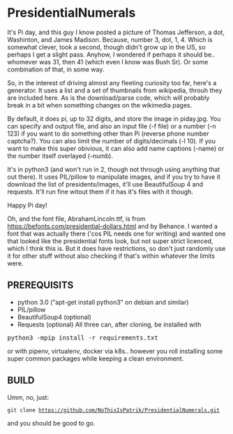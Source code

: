 # PresidentialNumerals

It's Pi day, and this guy I know posted a picture of Thomas Jefferson, a dot, Washinton, and James Madison. Because, number 3, dot, 1, 4. Which is somewhat clever, took a second, though didn't grow up in the US, so perhaps I get a slight pass. Anyhow, I wondered if perhaps it should be.. whomever was 31, then 41 (which even I know was Bush Sr). Or some combination of that, in some way.

So, in the interest of driving almost any fleeting curiosity too far, here's a generator. It uses a list and a set of thumbnails from wikipedia, throuh they are included here. As is the download/parse code, which will probably break in a bit when something changes on the wikimedia pages.

By default, it does pi, up to 32 digits, and store the image in piday.jpg. You can specify and output file, and also an input file (-f file) or a number (-n 123) if you want to do something other than Pi (reverse phone number captcha?). You can also limit the number of digits/decimals (-l 10). If you want to make this super obivious, it can also add name captions (-name) or the number itself overlayed (-numb).

It's in python3 (and won't run in 2, though not through using anything that out there). It uses PIL/pillow to manipulate images, and if you try to have it download the list of presidents/images, it'll use BeautifulSoup 4 and requests. It'll run fine witout them if it has it's files with it though.

Happy Pi day!


Oh, and the font file, AbrahamLincoln.ttf, is from https://befonts.com/presidential-dollars.html and by Behance. I wanted a font that was actually there ('cos PIL needs one for writing) and wanted one that looked like the presidential fonts look, but not super strict licenced, which I think this is. But it does have restrictions, so don't just randomly use it for other stuff without also checking if that's within whatever the limits were.

<h2>PREREQUISITS</h2>

* python 3.0 ("apt-get install python3" on debian and similar)
* PIL/pillow
* BeautifulSoup4 (optional)
* Requests (optional)
All three can, after cloning, be installed with
<pre>python3 -mpip install -r requirements.txt</pre>
or with pipenv, virtualenv, docker via k8s.. however you roll installing some super common packages while keeping a clean environment.

<h2>BUILD</h2>

Umm, no, just:

<code>git clone https://github.com/NoThisIsPatrik/PresidentialNumerals.git</code>

and you should be good to go.

